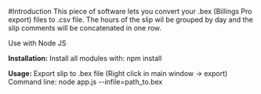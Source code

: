 #Introduction
This piece of software lets you convert your .bex (Billings Pro export) files to .csv file. The hours of the slip wil be grouped by day and the slip comments will be concatenated in one row. 

Use with Node JS

**Installation:**
Install all modules with:
npm install

**Usage:**
Export slip to .bex file (Right click in main window -> export)
Command line:
node app.js --infile=path_to.bex
